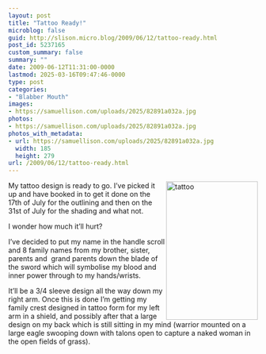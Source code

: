 ```yaml
---
layout: post
title: "Tattoo Ready!"
microblog: false
guid: http://slison.micro.blog/2009/06/12/tattoo-ready.html
post_id: 5237165
custom_summary: false
summary: ""
date: 2009-06-12T11:31:00-0000
lastmod: 2025-03-16T09:47:46-0000
type: post
categories:
- "Blabber Mouth"
images:
- https://samuellison.com/uploads/2025/82891a032a.jpg
photos:
- https://samuellison.com/uploads/2025/82891a032a.jpg
photos_with_metadata:
- url: https://samuellison.com/uploads/2025/82891a032a.jpg
  width: 185
  height: 279
url: /2009/06/12/tattoo-ready.html
---
```

<p><a href="http://www.flickr.com/photos/samlison/3619423762/"><img title="tattoo" height="279" alt="tattoo" src="https://samuellison.com/uploads/2025/82891a032a.jpg" width="185" align="right" border="0"></a>My tattoo design is ready to go. I’ve picked it up and have booked in to get it done on the 17th of July for the outlining and then on the 31st of July for the shading and what not. </p>  <p>I wonder how much it’ll hurt?</p>  <p>I’ve decided to put my name in the handle scroll and 8 family names from my brother, sister, parents and  grand parents down the blade of the sword which will symbolise my blood and inner power through to my hands/wrists. </p>  <p>It’ll be a 3/4 sleeve design all the way down my right arm. Once this is done I’m getting my family crest designed in tattoo form for my left arm in a shield, and possibly after that a large design on my back which is still sitting in my mind (warrior mounted on a large eagle swooping down with talons open to capture a naked woman in the open fields of grass).</p>  <div class="blogger-post-footer"><img width="1" height="1" src="" alt=""></div>
